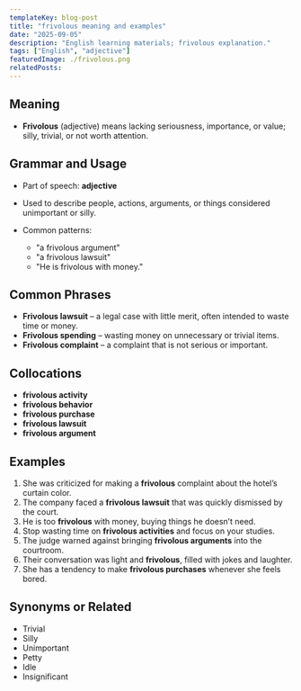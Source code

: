 ```yaml
---
templateKey: blog-post
title: "frivolous meaning and examples"
date: "2025-09-05"
description: "English learning materials; frivolous explanation."
tags: ["English", "adjective"]
featuredImage: ./frivolous.png
relatedPosts:
---
```


## Meaning

- **Frivolous** (adjective) means lacking seriousness, importance, or value; silly, trivial, or not worth attention.

## Grammar and Usage

- Part of speech: **adjective**
- Used to describe people, actions, arguments, or things considered unimportant or silly.
- Common patterns:

  - "a frivolous argument"
  - "a frivolous lawsuit"
  - "He is frivolous with money."

## Common Phrases

- **Frivolous lawsuit** – a legal case with little merit, often intended to waste time or money.
- **Frivolous spending** – wasting money on unnecessary or trivial items.
- **Frivolous complaint** – a complaint that is not serious or important.

## Collocations

- **frivolous activity**
- **frivolous behavior**
- **frivolous purchase**
- **frivolous lawsuit**
- **frivolous argument**

## Examples

1. She was criticized for making a **frivolous** complaint about the hotel’s curtain color.
2. The company faced a **frivolous lawsuit** that was quickly dismissed by the court.
3. He is too **frivolous** with money, buying things he doesn’t need.
4. Stop wasting time on **frivolous activities** and focus on your studies.
5. The judge warned against bringing **frivolous arguments** into the courtroom.
6. Their conversation was light and **frivolous**, filled with jokes and laughter.
7. She has a tendency to make **frivolous purchases** whenever she feels bored.

## Synonyms or Related

- Trivial
- Silly
- Unimportant
- Petty
- Idle
- Insignificant
